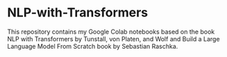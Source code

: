 # NLP-with-Transformers
This repository contains my Google Colab notebooks based on the book NLP with Transformers by Tunstall, von Platen, and Wolf and Build a Large Language Model From Scratch book by Sebastian Raschka. 


